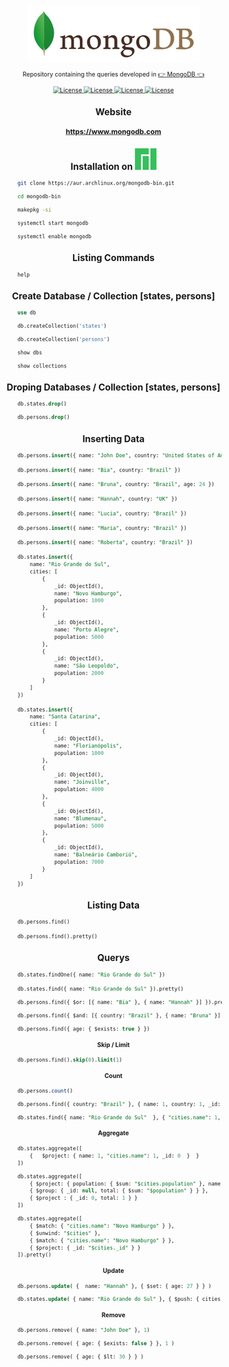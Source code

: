 <p align="center"><img src="Mongodb.png" width="400"></p>

<p align="center">Repository containing the queries developed in <a href="https://www.mongodb.com">👉 MongoDB 👈</a></p>

<p align="center">
    <a href="https://opensource.org/licenses/MIT">
        <img alt="License" src="https://img.shields.io/badge/License-MIT-yellow.svg">
    </a>
    <a href="#">
        <img alt="License" src="https://img.shields.io/github/languages/count/MagicalStrangeQuark/MongoDB">
    </a>
    <a href="#">
        <img alt="License" src="https://img.shields.io/github/last-commit/MagicalStrangeQuark/MongoDB">
    </a>
    <a href="#">
        <img alt="License" src="https://img.shields.io/github/followers/MagicalStrangeQuark?style=social">
    </a>
</p>

<h2 align="center">Website</h2>

<h3 align="center">
    <a href="https://www.mongodb.com">https://www.mongodb.com</a>
</h3>

<h2 align="center">Installation on <img src="Manjaro-logo.svg" width=50 height=50 alt="Manjaro Linux"></h2>

```bash
    git clone https://aur.archlinux.org/mongodb-bin.git
```

```bash
    cd mongodb-bin
```

```bash
    makepkg -si
```

```bash
    systemctl start mongodb
```

```bash
    systemctl enable mongodb
```

<h2 align="center">Listing Commands</h2>

```sql
    help
```

<h2 align="center">Create Database / Collection [states, persons]</h2>

```sql
    use db
```

```sql
    db.createCollection('states')
```

```sql
    db.createCollection('persons')
```

```sql
    show dbs
```

```sql
    show collections
```

<h2 align="center">Droping Databases / Collection [states, persons]</h2>

```sql
    db.states.drop()
```

```sql
    db.persons.drop()
```

<h2 align="center">Inserting Data</h2>

```sql
    db.persons.insert({ name: "John Doe", country: "United States of America" })

    db.persons.insert({ name: "Bia", country: "Brazil" })

    db.persons.insert({ name: "Bruna", country: "Brazil", age: 24 })

    db.persons.insert({ name: "Hannah", country: "UK" })

    db.persons.insert({ name: "Lucia", country: "Brazil" })

    db.persons.insert({ name: "Maria", country: "Brazil" })

    db.persons.insert({ name: "Roberta", country: "Brazil" })

    db.states.insert({
        name: "Rio Grande do Sul",
        cities: [
            {
                _id: ObjectId(),
                name: "Novo Hamburgo",
                population: 1000
            },
            {
                _id: ObjectId(),
                name: "Porto Alegre",
                population: 5000
            },
            {
                _id: ObjectId(),
                name: "São Leopoldo",
                population: 2000
            }
        ]
    })

    db.states.insert({
        name: "Santa Catarina",
        cities: [
            {
                _id: ObjectId(),
                name: "Florianópolis",
                population: 1000
            },
            {
                _id: ObjectId(),
                name: "Joinville",
                population: 4000
            },
            {
                _id: ObjectId(),
                name: "Blumenau",
                population: 5000
            },
            {
                _id: ObjectId(),
                name: "Balneário Camboriú",
                population: 7000
            }
        ]
    })
```

<h2 align="center">Listing Data</h2>

```sql
    db.persons.find()

    db.persons.find().pretty()
```

<h2 align="center">Querys</h2>

```sql
    db.states.findOne({ name: "Rio Grande do Sul" })

    db.states.find({ name: "Rio Grande do Sul" }).pretty()
```

```sql
    db.persons.find({ $or: [{ name: "Bia" }, { name: "Hannah" }] }).pretty()
```

```sql
    db.persons.find({ $and: [{ country: "Brazil" }, { name: "Bruna" }] }).pretty()
```

```sql
    db.persons.find({ age: { $exists: true } })
```

<h4 align="center">Skip / Limit</h4>

```sql
    db.persons.find().skip(0).limit(1)
```

<h4 align="center">Count</h4>

```sql
    db.persons.count()
```

```sql
    db.persons.find({ country: "Brazil" }, { name: 1, country: 1, _id: 0 }).pretty()
```

```sql
    db.states.find({ name: "Rio Grande do Sul"  }, { "cities.name": 1, "_id": 0 }).pretty()
```

<h4 align="center">Aggregate</h4>

```sql
    db.states.aggregate([
        {   $project: { name: 1, "cities.name": 1, _id: 0  }  } 
    ])
```

```sql
    db.states.aggregate([
        { $project: { population: { $sum: "$cities.population" }, name: 1, _id: 0 } },
        { $group: { _id: null, total: { $sum: "$population" } } },
        { $project : { _id: 0, total: 1 } }
    ])
```

```sql
    db.states.aggregate([
        { $match: { "cities.name": "Novo Hamburgo" } },
        { $unwind: "$cities" },
        { $match: { "cities.name": "Novo Hamburgo" } },
        { $project: { _id: "$cities._id" } }
    ]).pretty()
```

<h4 align="center">Update</h4>

```sql
    db.persons.update( {  name: "Hannah" }, { $set: { age: 27 } } )
```

```sql
    db.states.update( { name: "Rio Grande do Sul" }, { $push: { cities: { _id: ObjectId(), name: "Campo bom", population: 3000 } } } )
```

<h4 align="center">Remove</h4>

```sql
    db.persons.remove( { name: "John Doe" }, 1)
```

```sql
    db.persons.remove( { age: { $exists: false } }, 1 )
```

```sql
    db.persons.remove( { age: { $lt: 30 } } )
```